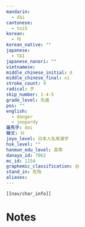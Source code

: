 ```yaml
---
mandarin:
  - dài
cantonese:
  - toi5
korean:
  - 태
korean_native: ""
japanese:
  - TAI
japanese_nanori: ""
vietnamese:
middle_chinese_initial: d
middle_chinese_final: ʌi
stroke_count: 9
radical: 歹
skip_number: 1-4-5
grade_level: 先進
pos: ""
english:
  - danger
  - jeopardy
羅馬字: doi
韓文: 되
joyo_level: 日本人名用漢字
hsk_level: ""
hanmun_edu_level: 高等
danayo_id: 7062
mc_id: 1154
graphemic_classification: 台
stand_in: 危殆
aliases:
---
```

```meta-bind-embed
[[nav/char_info]]
```

# Notes
